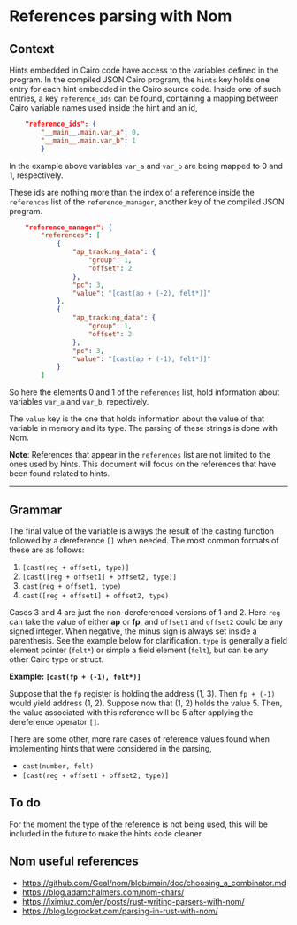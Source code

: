 # References parsing with Nom

## Context
Hints embedded in Cairo code have access to the variables defined in the program. In the compiled JSON Cairo program, the `hints` key holds one entry for each hint embedded in the Cairo source code. Inside one of such entries, a key `reference_ids` can be found, containing a mapping between Cairo variable names used inside the hint and an id,

```json
    "reference_ids": {
        "__main__.main.var_a": 0,
        "__main__.main.var_b": 1 
        }
```
In the example above variables `var_a` and `var_b` are being mapped to 0 and 1, respectively. 

These ids are nothing more than the index of a reference inside the `references` list of the `reference_manager`, another key of the compiled JSON program.

```json
    "reference_manager": {
        "references": [
            {
                "ap_tracking_data": {
                    "group": 1,
                    "offset": 2
                },
                "pc": 3,
                "value": "[cast(ap + (-2), felt*)]"
            },
            {
                "ap_tracking_data": {
                    "group": 1,
                    "offset": 2
                },
                "pc": 3,
                "value": "[cast(ap + (-1), felt*)]"
            }
        ]
```
So here the elements 0 and 1 of the `references` list, hold information about variables `var_a` and `var_b`, repectively.

The `value` key is the one that holds information about the value of that variable in memory and its type. The parsing of these strings is done with Nom.

**Note**: References that appear in the `references` list are not limited to the ones used by hints. This document will focus on the references that have been found related to hints.

---

## Grammar
The final value of the variable is always the result of the casting function followed by a dereference `[]` when needed. 
The most common formats of these are as follows:

1. ```[cast(reg + offset1, type)]```
2. ```[cast([reg + offset1] + offset2, type)]```
3. ```cast(reg + offset1, type)```
4. ```cast([reg + offset1] + offset2, type)```

Cases 3 and 4 are just the non-dereferenced versions of 1 and 2. Here `reg` can take the value of either **ap** or **fp**, and `offset1` and `offset2` could be any signed integer. When negative, the minus sign is always set inside a parenthesis. See the example below for clarification.
 `type` is generally a field element pointer (`felt*`) or simple a field element (`felt`), but can be any other Cairo type or struct.


**Example: ```[cast(fp + (-1), felt*)]```**

Suppose that the `fp` register is holding the address (1, 3). Then `fp + (-1)` would yield address (1, 2). Suppose now that (1, 2) holds the value 5. Then, the value associated with this reference will be 5 after applying the dereference operator `[]`. 

There are some other, more rare cases of reference values found when implementing hints that were considered in the parsing,

* ```cast(number, felt)```
* ```[cast(reg + offset1 + offset2, type)]```

## To do
For the moment the type of the reference is not being used, this will be included in the future to make the hints code cleaner.

## Nom useful references
* https://github.com/Geal/nom/blob/main/doc/choosing_a_combinator.md
* https://blog.adamchalmers.com/nom-chars/
* https://iximiuz.com/en/posts/rust-writing-parsers-with-nom/
* https://blog.logrocket.com/parsing-in-rust-with-nom/



